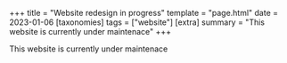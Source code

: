 +++
title = "Website redesign in progress"
template = "page.html"
date = 2023-01-06
[taxonomies]
tags = ["website"]
[extra]
summary = "This website is currently under maintenace"
+++

This website is currently under maintenace